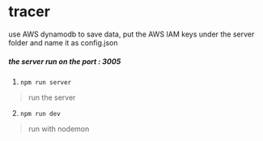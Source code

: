 ﻿# tracer
use AWS dynamodb to save data, 
put the AWS IAM keys under the server folder and name it as config.json

##### the server run on the port : 3005

1. `npm run server`
 > run the server

2. `npm run dev`
 > run with nodemon

